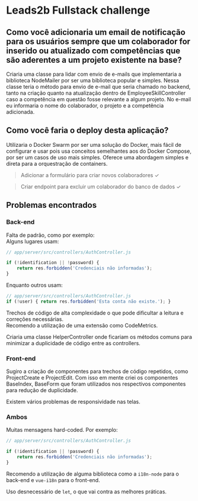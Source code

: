 # Leads2b Fullstack challenge

## Como você adicionaria um email de notificação para os usuários sempre que um colaborador for inserido ou  atualizado com competências que são aderentes a um projeto existente na base?

Criaria uma classe para lidar com envio de e-mails que implementaria a biblioteca NodeMailer por ser uma biblioteca popular e simples.
Nessa classe teria o método para envio de e-mail que seria chamado no backend, tanto na criação quanto na atualização dentro de EmployeeSkillController caso a competência em questão fosse relevante a algum projeto.
No e-mail eu informaria o nome do colaborador, o projeto e a competência adicionada.

## Como você faria o deploy desta aplicação?

Utilizaria o Docker Swarm por ser uma solução do Docker, mais fácil de configurar e usar pois usa conceitos semelhantes aos do Docker Compose, por ser um casos de uso mais simples.
Oferece uma abordagem simples e direta para a orquestração de containers.

> Adicionar a formulário para criar novos colaboradores ✓

> Criar endpoint para excluir um colaborador do banco de dados ✓

## Problemas encontrados

### Back-end

Falta de padrão, como por exemplo:<br>Alguns lugares usam:
```js
// app/server/src/controllers/AuthController.js

if (!identification || !password) {
    return res.forbidden('Credenciais não informadas');
}
```

Enquanto outros usam:
```js
// app/server/src/controllers/AuthController.js
if (!user) { return res.forbidden('Esta conta não existe.'); }
```

Trechos de código de alta complexidade o que pode dificultar a leitura e correções necessárias.<br>
Recomendo a utilização de uma extensão como CodeMetrics.

Criaria uma classe HelperController onde ficariam os métodos comuns para minimizar a duplicidade de código entre as controllers.

### Front-end

Sugiro a criação de componentes para trechos de código repetidos, como ProjectCreate e ProjectEdit. Com isso em mente criei os componentes BaseIndex, BaseForm que foram utilizados nos respectivos componentes para redução de duplicidade.

Existem vários problemas de responsividade nas telas.

### Ambos

Muitas mensagens hard-coded. Por exemplo:

```js
// app/server/src/controllers/AuthController.js

if (!identification || !password) {
    return res.forbidden('Credenciais não informadas');
}
```

Recomendo a utilização de alguma biblioteca como a `i18n-node` para o back-end e `vue-i18n` para o front-end.

Uso desnecessário de `let`, o que vai contra as melhores práticas.
